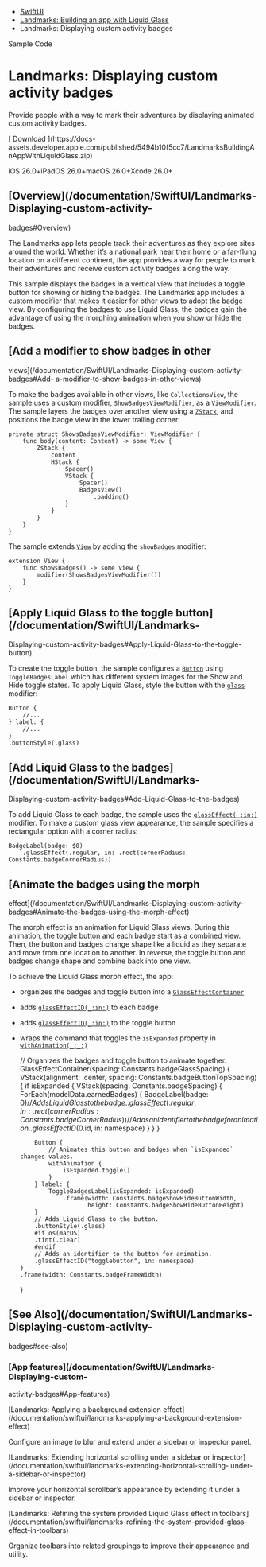   * [ SwiftUI ](/documentation/swiftui)
  * [ Landmarks: Building an app with Liquid Glass ](/documentation/swiftui/landmarks-building-an-app-with-liquid-glass)
  * Landmarks: Displaying custom activity badges 

Sample Code

# Landmarks: Displaying custom activity badges

Provide people with a way to mark their adventures by displaying animated
custom activity badges.

[ Download ](https://docs-
assets.developer.apple.com/published/5494b10f5cc7/LandmarksBuildingAnAppWithLiquidGlass.zip)

iOS 26.0+iPadOS 26.0+macOS 26.0+Xcode 26.0+

## [Overview](/documentation/SwiftUI/Landmarks-Displaying-custom-activity-
badges#Overview)

The Landmarks app lets people track their adventures as they explore sites
around the world. Whether it’s a national park near their home or a far-flung
location on a different continent, the app provides a way for people to mark
their adventures and receive custom activity badges along the way.

This sample displays the badges in a vertical view that includes a toggle
button for showing or hiding the badges. The Landmarks app includes a custom
modifier that makes it easier for other views to adopt the badge view. By
configuring the badges to use Liquid Glass, the badges gain the advantage of
using the morphing animation when you show or hide the badges.

## [Add a modifier to show badges in other
views](/documentation/SwiftUI/Landmarks-Displaying-custom-activity-badges#Add-
a-modifier-to-show-badges-in-other-views)

To make the badges available in other views, like `CollectionsView`, the
sample uses a custom modifier, `ShowBadgesViewModifier`, as a
[`ViewModifier`](/documentation/swiftui/viewmodifier). The sample layers the
badges over another view using a [`ZStack`](/documentation/swiftui/zstack),
and positions the badge view in the lower trailing corner:

    
    
    private struct ShowsBadgesViewModifier: ViewModifier {
        func body(content: Content) -> some View {
            ZStack {
                content
                HStack {
                    Spacer()
                    VStack {
                        Spacer()
                        BadgesView()
                            .padding()
                    }
                }
            }
        }
    }
    

The sample extends [`View`](/documentation/swiftui/view) by adding the
`showBadges` modifier:

    
    
    extension View {
        func showsBadges() -> some View {
            modifier(ShowsBadgesViewModifier())
        }
    }
    

## [Apply Liquid Glass to the toggle button](/documentation/SwiftUI/Landmarks-
Displaying-custom-activity-badges#Apply-Liquid-Glass-to-the-toggle-button)

To create the toggle button, the sample configures a
[`Button`](/documentation/swiftui/button) using `ToggleBadgesLabel` which has
different system images for the Show and Hide toggle states. To apply Liquid
Glass, style the button with the
[`glass`](/documentation/swiftui/primitivebuttonstyle/glass) modifier:

    
    
    Button {
        //...
    } label: {
        //...
    }
    .buttonStyle(.glass)
    
    
    

## [Add Liquid Glass to the badges](/documentation/SwiftUI/Landmarks-
Displaying-custom-activity-badges#Add-Liquid-Glass-to-the-badges)

To add Liquid Glass to each badge, the sample uses the
[`glassEffect(_:in:)`](/documentation/swiftui/view/glasseffect\(_:in:\))
modifier. To make a custom glass view appearance, the sample specifies a
rectangular option with a corner radius:

    
    
    BadgeLabel(badge: $0)
        .glassEffect(.regular, in: .rect(cornerRadius: Constants.badgeCornerRadius))
    

## [Animate the badges using the morph
effect](/documentation/SwiftUI/Landmarks-Displaying-custom-activity-
badges#Animate-the-badges-using-the-morph-effect)

The morph effect is an animation for Liquid Glass views. During this
animation, the toggle button and each badge start as a combined view. Then,
the button and badges change shape like a liquid as they separate and move
from one location to another. In reverse, the toggle button and badges change
shape and combine back into one view.

To achieve the Liquid Glass morph effect, the app:

  * organizes the badges and toggle button into a [`GlassEffectContainer`](/documentation/swiftui/glasseffectcontainer)

  * adds [`glassEffectID(_:in:)`](/documentation/swiftui/view/glasseffectid\(_:in:\)) to each badge

  * adds [`glassEffectID(_:in:)`](/documentation/swiftui/view/glasseffectid\(_:in:\)) to the toggle button

  * wraps the command that toggles the `isExpanded` property in [`withAnimation(_:_:)`](/documentation/swiftui/withanimation\(_:_:\))

    
    
    // Organizes the badges and toggle button to animate together.
    GlassEffectContainer(spacing: Constants.badgeGlassSpacing) {
        VStack(alignment: .center, spacing: Constants.badgeButtonTopSpacing) {
            if isExpanded {
                VStack(spacing: Constants.badgeSpacing) {
                    ForEach(modelData.earnedBadges) {
                        BadgeLabel(badge: $0)
                            // Adds Liquid Glass to the badge.
                            .glassEffect(.regular, in: .rect(cornerRadius: Constants.badgeCornerRadius))
                            // Adds an identifier to the badge for animation.
                            .glassEffectID($0.id, in: namespace)
                    }
                }
            }
    
    
            Button {
                // Animates this button and badges when `isExpanded` changes values.
                withAnimation {
                    isExpanded.toggle()
                }
            } label: {
                ToggleBadgesLabel(isExpanded: isExpanded)
                    .frame(width: Constants.badgeShowHideButtonWidth,
                           height: Constants.badgeShowHideButtonHeight)
            }
            // Adds Liquid Glass to the button.
            .buttonStyle(.glass)
            #if os(macOS)
            .tint(.clear)
            #endif
            // Adds an identifier to the button for animation.
            .glassEffectID("togglebutton", in: namespace)
        }
        .frame(width: Constants.badgeFrameWidth)
    }
    

## [See Also](/documentation/SwiftUI/Landmarks-Displaying-custom-activity-
badges#see-also)

### [App features](/documentation/SwiftUI/Landmarks-Displaying-custom-
activity-badges#App-features)

[Landmarks: Applying a background extension
effect](/documentation/swiftui/landmarks-applying-a-background-extension-
effect)

Configure an image to blur and extend under a sidebar or inspector panel.

[Landmarks: Extending horizontal scrolling under a sidebar or
inspector](/documentation/swiftui/landmarks-extending-horizontal-scrolling-
under-a-sidebar-or-inspector)

Improve your horizontal scrollbar’s appearance by extending it under a sidebar
or inspector.

[Landmarks: Refining the system provided Liquid Glass effect in
toolbars](/documentation/swiftui/landmarks-refining-the-system-provided-glass-
effect-in-toolbars)

Organize toolbars into related groupings to improve their appearance and
utility.


